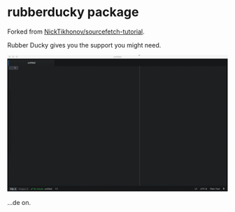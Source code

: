# rubberducky package

Forked from [NickTikhonov/sourcefetch-tutorial](https://github.com/NickTikhonov/sourcefetch-tutorial).

Rubber Ducky gives you the support you might need.

![A screenshot of package](./static/readme.gif)

...de on.
